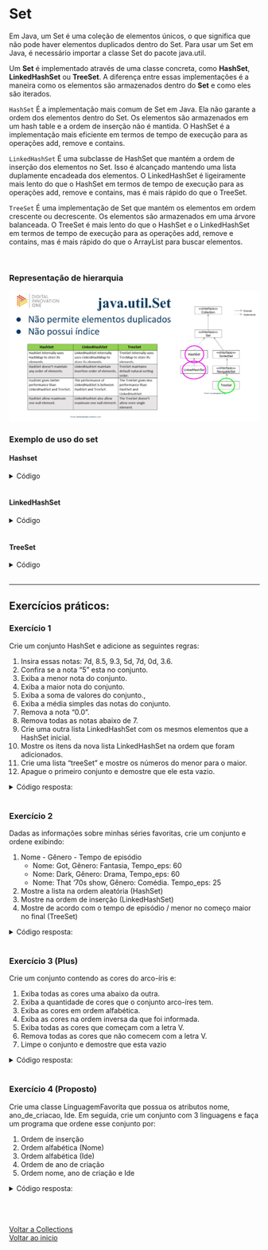 # Set

Em Java, um Set é uma coleção de elementos únicos, o que significa que não pode haver elementos duplicados dentro do Set. Para usar um Set em Java, é necessário importar a classe Set do pacote java.util.

Um **Set** é implementado através de uma classe concreta, como **HashSet**, **LinkedHashSet** ou **TreeSet**. A diferença entre essas implementações é a maneira como os elementos são armazenados dentro do **Set** e como eles são iterados.

`HashSet`
É a implementação mais comum de Set em Java. Ela não garante a ordem dos elementos dentro do Set. Os elementos são armazenados em um hash table e a ordem de inserção não é mantida. O HashSet é a implementação mais eficiente em termos de tempo de execução para as operações add, remove e contains.

`LinkedHashSet` 
É uma subclasse de HashSet que mantém a ordem de inserção dos elementos no Set. Isso é alcançado mantendo uma lista duplamente encadeada dos elementos. O LinkedHashSet é ligeiramente mais lento do que o HashSet em termos de tempo de execução para as operações add, remove e contains, mas é mais rápido do que o TreeSet.

`TreeSet`
É uma implementação de Set que mantém os elementos em ordem crescente ou decrescente. Os elementos são armazenados em uma árvore balanceada. O TreeSet é mais lento do que o HashSet e o LinkedHashSet em termos de tempo de execução para as operações add, remove e contains, mas é mais rápido do que o ArrayList para buscar elementos.

<br>

### Representação de hierarquia
<img src="./img/07.jpg" alt="" width="800">

<br>

### Exemplo de uso do set

#### Hashset 

<details>
<summary>Código</summary>

>Não mantem os elementos em ordem

```java
import java.util.HashSet;
import java.util.Set;

public class ExemploSet {
    public static void main(String[] args) {
        // Criando um Set vazio
        Set<Integer> meuSet = new HashSet<Integer>();

        // Adicionando elementos ao Set
        meuSet.add(1);
        meuSet.add(2);
        meuSet.add(3);
        meuSet.add(4);

        // Removendo elementos do Set
        meuSet.remove(2);

        // Verificando se um elemento está presente no Set
        if (meuSet.contains(1)) {
            System.out.println("O elemento 1 está presente no Set");
        }

        // Exibindo todos os elementos do Set
        System.out.println("Os elementos do Set são: " + meuSet);

        // Realizando a união entre dois Sets
        Set<Integer> outroSet = new HashSet<Integer>();
        outroSet.add(3);
        outroSet.add(4);
        outroSet.add(5);
        outroSet.add(6);
        Set<Integer> uniaoSet = new HashSet<Integer>(meuSet);
        uniaoSet.addAll(outroSet);
        System.out.println("A união entre os dois Sets é: " + uniaoSet);

        // Realizando a interseção entre dois Sets
        Set<Integer> intersecaoSet = new HashSet<Integer>(meuSet);
        intersecaoSet.retainAll(outroSet);
        System.out.println("A interseção entre os dois Sets é: " + intersecaoSet);

        // Realizando a diferença entre dois Sets
        Set<Integer> diferencaSet = new HashSet<Integer>(meuSet);
        diferencaSet.removeAll(outroSet);
        System.out.println("A diferença entre os dois Sets é: " + diferencaSet);
    }
}
```

</details>

<br>

#### LinkedHashSet 

<details>
<summary>Código</summary>

> Mantem ordem de inserção

```java
import java.util.LinkedHashSet;

public class ExemploLinkedHashSet {

    public static void main(String[] args) {
        // Criando um LinkedHashSet de Strings
        LinkedHashSet<String> set = new LinkedHashSet<>();

        // Adicionando elementos ao set
        set.add("banana");
        set.add("maçã");
        set.add("laranja");
        set.add("uva");
        set.add("abacaxi");

        // Imprimindo os elementos do set
        System.out.println("Elementos do LinkedHashSet: " + set);

        // Removendo um elemento do set
        set.remove("uva");

        // Imprimindo os elementos do set após a remoção
        System.out.println("Elementos do LinkedHashSet após a remoção: " + set);
    }
}
```

</details>

<br>

#### TreeSet 

<details>
<summary>Código</summary>

> Mantem a ordem dos elementos do menor para o maior (Possui método comparable interno)
> >Não permite elemento **“null”**

```java
import java.util.TreeSet;

public class ExemploTreeSet {

    public static void main(String[] args) {
        // Criando um TreeSet de inteiros
        TreeSet<Integer> set = new TreeSet<>();

        // Adicionando elementos ao set
        set.add(10);
        set.add(5);
        set.add(20);
        set.add(15);
        set.add(25);

        // Imprimindo os elementos do set
        System.out.println("Elementos do TreeSet: " + set);

        // Obtendo o primeiro e último elemento do set
        int primeiro = set.first();
        int ultimo = set.last();

        // Imprimindo o primeiro e último elemento do set
        System.out.println("Primeiro elemento do TreeSet: " + primeiro);
        System.out.println("Último elemento do TreeSet: " + ultimo);
    }
}
```

</details>

<br>

---

## Exercícios práticos:

### Exercício 1

Crie um conjunto HashSet e adicione as seguintes regras:

1. Insira essas notas: 7d, 8.5, 9.3, 5d, 7d, 0d, 3.6.
2. Confira se a nota “5” esta no conjunto.
3. Exiba a menor nota do conjunto.
4. Exiba a maior nota do conjunto.
5. Exiba a soma de valores do conjunto.,
6. Exiba a média simples das notas do conjunto.
7. Remova a nota “0.0”.
8. Remova todas as notas abaixo de 7.
9. Crie uma outra lista LinkedHashSet com os mesmos elementos que a HashSet inicial.
10. Mostre os itens da nova lista LinkedHashSet na ordem que foram adicionados.
11. Crie uma lista “treeSet” e mostre os números do menor para o maior.
12. Apague o primeiro conjunto e demostre que ele esta vazio.

<details>
<summary>Código resposta:</summary>

```java
package Ex_1;

import java.util.*;

public class Main {
    public static void main(String[] args) {
        //1 - riando conjunto "notas" e armazenando as notas passadas (Com HashSet)
        Set<Double> notas = new HashSet<>(Arrays.asList(7d, 8.5, 9.3, 5d, 7d, 0d, 3.6));

        //Mostrando o conjunto de "notas" em forma de String
        System.out.println("Conjunto de notas: " + notas.toString());

        //2 - Verificando de "5.0" esta no conjunto
        System.out.println("Nota 5 está no conjunto ? " + notas.contains(5.0));

        //3 - Exibindo a menor nota do conjunto
        System.out.println("Menor nota do conjunto: " + Collections.min(notas));

        //4 - Exibindo a maior nota do conjunto
        System.out.println("Maior nota do conjunto: " + Collections.max(notas));

        //5 - Exibindo a soma de valores do conjunto "notas"
        Iterator<Double> iterator = notas.iterator();
        Double soma_numeros_conjunto = 0.0;
        while (iterator.hasNext()){
            Double next = iterator.next();
            soma_numeros_conjunto += next;
        }
        //Imprimindo a soma dos números
        System.out.println("Soma dos números do conjunto 'notas': " + soma_numeros_conjunto);

        //6 - Mostrando a média das notas
        System.out.println("Média de 'notas': " + (soma_numeros_conjunto / notas.size()));

        //7 - Removendo a nota "0d"
        notas.remove(0d);
        //Mostrando "notas" para conferir se a nota "0.0" foi removida
        System.out.println("Conjunto 'notas' sem o '0d': " + notas);

        //8 - Removendo as notas abaixo de 7
        Iterator<Double> iterator1 = notas.iterator();
        while (iterator1.hasNext()){
            Double next = iterator1.next();
            if (next < 7) iterator1.remove();
        }
        //Mostrando as notas e conferindo se as menores que 7 foram removidas
        System.out.println("Somente notas acima ou igual a 7: " + notas);

        //9 - Lista LinkedHashSet com os mesmo elementos da HashSet inicial
        Set<Double> notas2 = new LinkedHashSet<>();
        //Adicionando elementos
        notas2.add(7d);
        notas2.add(8.5);
        notas2.add(9.3);
        notas2.add(5d);
        notas2.add(7d);
        notas2.add(0d);
        notas2.add(3.6);

        //10 - Mostando as notas de "LinkedHashSet" na ordem que foram adicionadas
        System.out.println("Lista LikedHashSet na ordem de adição dos itens: " + notas2);

        //11 - Criando lista TreeSet e mostrando os números do menor para o maior
        Set <Double> notas3 = new TreeSet<>(notas2);
        //Mostrando os elementos (O prórprio treeSet organiza do maior para o menor com o comparable interno)
        System.out.println("Lista TreeSet do menor pro maior: " + notas3);

        //12 - Apagando elementos do conjunto "notas"
        notas.clear();
        //Demostrando que "notas" esta vazio
        System.out.println("O conjunto notas esta vazio ? " + notas.isEmpty());
    }
}
```

</details>

<br>

### Exercício 2

Dadas as informações sobre minhas séries favoritas, crie um conjunto e ordene exibindo:

1. Nome - Gênero - Tempo de episódio 
    - Nome: Got, Gênero: Fantasia, Tempo_eps: 60
    - Nome: Dark, Gênero: Drama, Tempo_eps: 60
    - Nome: That ‘70s show, Gênero: Comédia. Tempo_eps: 25
2. Mostre a lista na ordem aleatória (HashSet)
3. Mostre na ordem de inserção (LinkedHashSet)
4. Mostre de acordo com o tempo de episódio / menor no começo maior no final (TreeSet)

<details>
<summary>Código resposta:</summary>

```java
//Classe main

package Ex_2;

import java.util.HashSet;
import java.util.LinkedHashSet;
import java.util.Set;
import java.util.TreeSet;

public class Main {
    public static void main(String[] args) {
        //1 - Criando lista de séries e inserindo elementos
        Set<Series> series = new HashSet<>(){{
            add(new Series("Got", "Fantasia", 60));
            add(new Series("Dark", "Drama", 60));
            add(new Series("That '70s show", "Comédia", 25));
        }};

        //2 - Mostrando lista na ordem aleatória
        for(Series serie: series) System.out.println(
                "Nome: "+ serie.getNome() + " - Gênero: " + serie.getGenero()
                        + " - Tempo de eps: " + serie.getTempo_eps()
        );

        //3 - Criando lista de séries com LinkedHashSet para mostrar por ordem de inserção
        Set<Series> series2 = new LinkedHashSet<>(){{
            add(new Series("Got", "Fantasia", 60));
            add(new Series("Dark", "Drama", 60));
            add(new Series("That '70s show", "Comédia", 25));
        }};
        //Mostrando a lista na ordem de inserção
        System.out.println("Ordem de LinkedHashSet: " + series2);

        //4 - Mostrando séries de acordo com o tempo de eps (TreeSet)
        Set<Series> series3 = new TreeSet<>(series2);
        //Mostrando a nova lista
        System.out.println("Ordem de TreeSet: " + series3);
    }
}
```

</details>

<br>

### Exercício 3 (Plus)
Crie um conjunto contendo as cores do arco-íris e: 

1. Exiba todas as cores uma abaixo da outra.
2. Exiba a quantidade de cores que o conjunto arco-íres tem.
3. Exiba as cores em ordem alfabética.
4. Exiba as cores na ordem inversa da que foi informada.
5. Exiba todas as cores que começam com a letra V.
6. Remova todas as cores que não comecem com a letra V.
7. Limpe o conjunto e demostre que esta vazio

<details>
<summary>Código resposta:</summary>

</details>

<br>

### Exercício 4 (Proposto)

Crie uma classe LinguagemFavorita que possua os atributos nome, ano_de_criacao, Ide. Em seguida, crie um conjunto com 3 linguagens e faça um programa que ordene esse conjunto por:

1. Ordem de inserção
2. Ordem alfabética (Nome)
3. Ordem alfabética (Ide)
4. Ordem de ano de criação
5. Ordem nome, ano de criação e Ide

<details>
<summary>Código resposta:</summary>

</details>

<br>

<br>

<br>

[Voltar a Collections](/Arquivos/Conteudo/4%20-%20Programa%C3%A7%C3%A3o%20orientada%20a%20objetos/4.2%20Collections.md)<br>
[Voltar ao inicio](/README.md)
